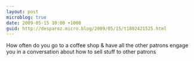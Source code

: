 ```yaml
---
layout: post
microblog: true
date: 2009-05-15 10:00 +1000
guid: http://desparoz.micro.blog/2009/05/15/t1802421525.html
---
```

How often do you go to a coffee shop &amp; have all the other patrons engage you in a conversation about how to sell stuff to other patrons
